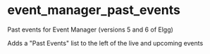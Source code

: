 # event_manager_past_events
Past events for Event Manager (versions 5 and 6 of Elgg)

Adds a "Past Events" list to the left of the live and upcoming events
